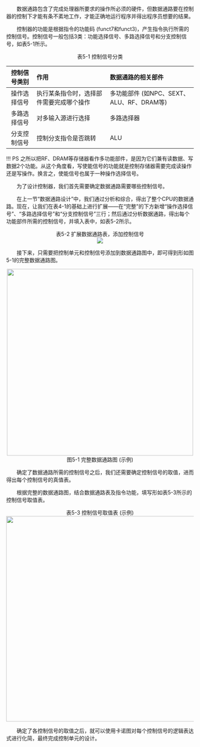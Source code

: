 &emsp;&emsp;数据通路包含了完成处理器所要求的操作所必须的硬件，但数据通路要在控制器的控制下才能有条不紊地工作，才能正确地运行程序并得出程序员想要的结果。

&emsp;&emsp;控制器的功能是根据指令的功能码 (funct7和funct3)，产生指令执行所需的控制信号。控制信号一般包括3类：功能选择信号、多路选择信号和分支控制信号，如表5-1所示。

<center>表5-1 控制信号分类</center>
<center>

| 控制信号类别 | 作用 | 数据通路的相关部件 |
| :-: | :- | :- |
| 操作选择信号 | 执行某条指令时，选择部件需要完成哪个操作 | 多功能部件 (如NPC、SEXT、ALU、RF、DRAM等) |
| 多路选择信号 | 对多输入源进行选择 | 多路选择器 |
| 分支控制信号 | 控制分支指令是否跳转 | ALU |

</center>

!!! PS
    之所以把RF、DRAM等存储器看作多功能部件，是因为它们兼有读数据、写数据2个功能。从这个角度看，写使能信号的功能就是控制存储器需要完成读操作还是写操作。换言之，使能信号也属于一种操作选择信号。

&emsp;&emsp;为了设计控制器，我们首先需要确定数据通路需要哪些控制信号。

&emsp;&emsp;在上一节“数据通路设计”中，我们通过分析和综合，得出了整个CPU的数据通路。现在，让我们在表4-1的基础上进行扩展——在“完整”的下方新增“操作选择信号”、“多路选择信号”和“分支控制信号”三行；然后通过分析数据通路，得出每个功能部件所需的控制信号，并填入表中，如表5-2所示。

<center>表5-2 扩展数据通路表，添加控制信号</center>
<center><img src = "../assets/t5-2.png"></center>

&emsp;&emsp;接下来，只需要把控制单元和控制信号添加到数据通路图中，即可得到形如图5-1的完整数据通路图。

<center><img src = "../assets/5-1.png" width = 500></center>
<center>图5-1 完整数据通路图 (示例)</center>

&emsp;&emsp;确定了数据通路所需的控制信号之后，我们还需要确定控制信号的取值，进而得出每个控制信号的真值表。

&emsp;&emsp;根据完整的数据通路图，结合数据通路表及指令功能，填写形如表5-3所示的控制信号取值表。

<center>表5-3 控制信号取值表 (示例)</center>
<center><img src = "../assets/t5-3.png" width = 550></center>

&emsp;&emsp;确定了各控制信号的取值之后，就可以使用卡诺图对每个控制信号的逻辑表达式进行化简，最终完成控制单元的设计。
